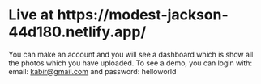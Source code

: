 <h1>Live at https://modest-jackson-44d180.netlify.app/</h1>


You can make an account and you will see a dashboard which is show all the photos which you have uploaded. 
To see a demo, you can login with: email: kabir@gmail.com and password: helloworld
